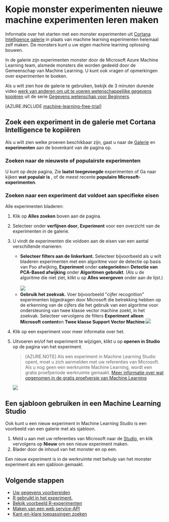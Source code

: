 <properties
    pageTitle="Kopieerapparaat monster experimenten leren | Microsoft Azure"
    description="Informatie over het monster machine experimenten leren gebruiken voor het maken van nieuwe experimenten met Cortana Intelligence Gallery en Microsoft Azure Machine leren."
    services="machine-learning"
    documentationCenter=""
    authors="cjgronlund"
    manager="jhubbard"
    editor="cgronlun"/>

<tags
    ms.service="machine-learning"
    ms.workload="data-services"
    ms.tgt_pltfrm="na"
    ms.devlang="na"
    ms.topic="get-started-article"
    ms.date="08/17/2016"
    ms.author="cgronlun;chhavib;olgali"/>

# <a name="copy-sample-experiments-to-create-new-machine-learning-experiments"></a>Kopie monster experimenten nieuwe machine experimenten leren maken
Informatie over het starten met een monster experimenten uit [Cortana Intelligence galerie](http://gallery.cortanaintelligence.com/) in plaats van machine learning experimenten helemaal zelf maken. De monsters kunt u uw eigen machine learning oplossing bouwen.

In de galerie zijn experimenten monster door de Microsoft Azure Machine Learning team, alsmede monsters die worden gedeeld door de Gemeenschap van Machine Learning. U kunt ook vragen of opmerkingen over experimenten te boeken.

Als u wilt zien hoe de galerie te gebruiken, bekijk de 3 minuten durende video [werk van anderen om uit te voeren wetenschappelijke gegevens kopiëren](machine-learning-data-science-for-beginners-copy-other-peoples-work-to-do-data-science.md) uit de serie [Gegevens wetenschap voor Beginners](machine-learning-data-science-for-beginners-the-5-questions-data-science-answers.md).

[AZURE.INCLUDE [machine-learning-free-trial](../../includes/machine-learning-free-trial.md)]

## <a name="find-an-experiment-to-copy-in-cortana-intelligence-gallery"></a>Zoek een experiment in de galerie met Cortana Intelligence te kopiëren

Als u wilt zien welke proeven beschikbaar zijn, gaat u naar de [Galerie](http://gallery.cortanaintelligence.com/) en **experimenten** aan de bovenkant van de pagina op.

### <a name="find-the-newest-or-most-popular-experiments"></a>Zoeken naar de nieuwste of populairste experimenten

U kunt op deze pagina, Zie **laatst toegevoegde** experimenten of Ga naar kijken **wat populair is** , of de meest recente **populaire Microsoft-experimenten**.

### <a name="look-for-an-experiment-that-meets-specific-requirements"></a>Zoeken naar een experiment dat voldoet aan specifieke eisen

Alle experimenten bladeren:

1. Klik op **Alles zoeken** boven aan de pagina.
2. Selecteer onder **verfijnen door**, **Experiment** voor een overzicht van de experimenten in de galerie.
3. U vindt de experimenten die voldoen aan de eisen van een aantal verschillende manieren:
    * **Selecteer filters aan de linkerkant.** Selecteer bijvoorbeeld als u wilt bladeren experimenten met een algoritme voor de detectie op basis van Pso afwijking, **Experiment** onder **categorieën**en **Detectie van PCA-Based afwijking** onder **Algoritmen gebruikt**. (Als u de algoritme die niet ziet, klikt u op **Alles weergeven** onder aan de lijst.)<br></br>
      ![](./media/machine-learning-sample-experiments/refine-the-view.png)
    *  **Gebruik het zoekvak.** Voer bijvoorbeeld "cijfer recognition" experimenten bijgedragen door Microsoft die betrekking hebben op de erkenning van de cijfers die het gebruik van een algoritme voor ondersteuning van twee klasse vector machine zoekt, in het zoekvak. Selecteer vervolgens de filters **Experiment** **alleen Microsoft content**en **Twee klasse Support Vector Machine**:![](./media/machine-learning-sample-experiments/search-for-experiments.png) 
4. Klik op een experiment voor meer informatie over het.
5. Uitvoeren en/of het experiment te wijzigen, klikt u op **openen in Studio** op de pagina van het experiment.

    > [AZURE.NOTE] Als een experiment in Machine Learning Studio opent, moet u zich aanmelden met uw referenties van Microsoft. Als u nog geen een werkruimte Machine Learning, wordt een gratis proefperiode werkruimte gemaakt. [Meer informatie over wat opgenomen in de gratis proefversie van Machine Learning](https://azure.microsoft.com/pricing/details/machine-learning/)

    ![](./media/machine-learning-sample-experiments/example-experiment.png) 


## <a name="use-a-template-in-machine-learning-studio"></a>Een sjabloon gebruiken in een Machine Learning Studio

Ook kunt u een nieuw experiment in Machine Learning Studio is een voorbeeld van een galerie met als sjabloon.

1. Meld u aan met uw referenties van Microsoft naar de [Studio](https://studio.azureml.net), en klik vervolgens op **Nieuw** om een nieuw experiment maken.
2. Blader door de inhoud van het monster en op een.

Een nieuw experiment is in de werkruimte met behulp van het monster experiment als een sjabloon gemaakt.

## <a name="next-steps"></a>Volgende stappen
- [Uw gegevens voorbereiden](machine-learning-data-science-import-data.md)
- [R gebruikt in het experiment.](machine-learning-r-quickstart.md)
- [Bekijk voorbeeld R-experimenten](machine-learning-r-csharp-web-service-examples.md)
- [Maken van een web service-API](machine-learning-publish-a-machine-learning-web-service.md)
- [Kant-en-klare toepassingen zoeken](https://datamarket.azure.com/browse?query=machine+learning)
